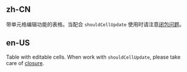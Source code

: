## zh-CN

带单元格编辑功能的表格。当配合 `shouldCellUpdate` 使用时请注意[闭包问题](https://github.com/ant-design/ant-design/issues/29243)。

## en-US

Table with editable cells. When work with `shouldCellUpdate`, please take care of [closure](https://github.com/ant-design/ant-design/issues/29243).
